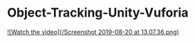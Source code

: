 # Object-Tracking-Unity-Vuforia

[![Watch the video](/Screenshot 2019-08-20 at 13.07.36.png)](https://www.youtube.com/watch?v=gVWA4OdT1oY&frags=pl%2Cwn)
